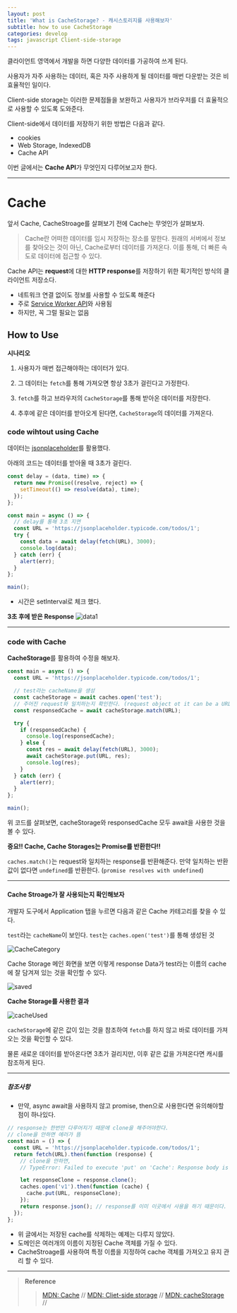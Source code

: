 ```yaml
---
layout: post
title: 'What is CacheStorage? - 캐시스토리지를 사용해보자'
subtitle: how to use CacheStorage
categories: develop
tags: javascript Client-side-storage
---
```


클라이언트 영역에서 개발을 하면 다양한 데이터를 가공하여 쓰게 된다.

사용자가 자주 사용하는 데이터, 혹은 자주 사용하게 될 데이터를 매번 다운받는 것은 비효율적인 일이다.

Client-side storage는 이러한 문제점들을 보완하고 사용자가 브라우저를 더 효율적으로 사용할 수 있도록 도와준다.

Client-side에서 데이터를 저장하기 위한 방법은 다음과 같다.

- cookies
- Web Storage, IndexedDB
- Cache API

이번 글에서는 **Cache API**가 무엇인지 다루어보고자 한다.

---

# Cache

앞서 Cache, CacheStroage를 살펴보기 전에 Cache는 무엇인가 살펴보자.

> Cache란 어떠한 데이터를 임시 저장하는 장소를 말한다.
> 원래의 서버에서 정보를 찾아오는 것이 아닌, Cache로부터 데이터를 가져온다.
> 이를 통해, 더 빠른 속도로 데이터에 접근할 수 있다.

Cache API는 **request**에 대한 **HTTP response**를 저장하기 위한 획기적인 방식의 클라이언트 저장소다.

- 네트워크 연결 없이도 정보를 사용할 수 있도록 해준다
- 주로 [Service Worker API](https://developer.mozilla.org/en-US/docs/Web/API/Service_Worker_API)와 사용됨
- 하지만, 꼭 그럴 필요는 없음

## How to Use

**시나리오**

1. 사용자가 매번 접근해야하는 데이터가 있다.

2. 그 데이터는 `fetch`를 통해 가져오면 항상 3초가 걸린다고 가정한다.

3. `fetch`를 하고 브라우저의 `CacheStorage`를 통해 받아온 데이터를 저장한다.

4. 추후에 같은 데이터를 받아오게 된다면, `CacheStorage`의 데이터를 가져온다.

### code wihtout using Cache

데이터는 [jsonplaceholder](https://jsonplaceholder.typicode.com/todos)를 활용했다.

아래의 코드는 데이터를 받아올 때 3초가 걸린다.

```js
const delay = (data, time) => {
  return new Promise((resolve, reject) => {
    setTimeout(() => resolve(data), time);
  });
};

const main = async () => {
  // delay를 통해 3초 지연
  const URL = 'https://jsonplaceholder.typicode.com/todos/1';
  try {
    const data = await delay(fetch(URL), 3000);
    console.log(data);
  } catch (err) {
    alert(err);
  }
};

main();
```

- 시간은 setInterval로 체크 했다.

**3초 후에 받은 Response**
![data1](https://user-images.githubusercontent.com/71962505/110846932-aad7dc00-82ef-11eb-9f0e-975b084f0a7d.PNG)

---

### code with Cache

**CacheStorage**를 활용하여 수정을 해보자.

```js
const main = async () => {
  const URL = 'https://jsonplaceholder.typicode.com/todos/1';

  // test라는 cacheName을 생성
  const cacheStorage = await caches.open('test');
  // 주어진 request와 일치하는지 확인한다. (request object ot it can be a URL string)
  const responsedCache = await cacheStorage.match(URL);

  try {
    if (responsedCache) {
      console.log(responsedCache);
    } else {
      const res = await delay(fetch(URL), 3000);
      await cacheStorage.put(URL, res);
      console.log(res);
    }
  } catch (err) {
    alert(err);
  }
};

main();
```

위 코드를 살펴보면, cacheStorage와 responsedCache 모두 await을 사용한 것을 볼 수 있다.

**중요!! Cache, Cache Storages는 Promise를 반환한다!!**

`caches.match()`는 request와 일치하는 response를 반환해준다. 만약 일치하는 반환값이 없다면 `undefined`를 반환한다. (`promise resolves with undefined`)

---

#### Cache Stroage가 잘 사용되는지 확인해보자

개발자 도구에서 Application 탭을 누르면 다음과 같은 Cache 카테고리를 찾을 수 있다.

`test`라는 `cacheName`이 보인다.
`test`는 `caches.open('test')`를 통해 생성된 것

![CacheCategory](https://user-images.githubusercontent.com/71962505/110846913-a7445500-82ef-11eb-953b-bf426d799379.PNG)

Cache Storage 메인 화면을 보면 이렇게 response Data가 test라는 이름의 cache에 잘 담겨져 있는 것을 확인할 수 있다.

![saved](https://user-images.githubusercontent.com/71962505/110846922-a90e1880-82ef-11eb-8272-41648ca09f91.PNG)

**Cache Storage를 사용한 결과**

![cacheUsed](https://user-images.githubusercontent.com/71962505/110846939-aca19f80-82ef-11eb-94af-a321c0353c0c.PNG)

`cacheStorage`에 같은 값이 있는 것을 참조하여 `fetch`를 하지 않고 바로 데이터를 가져오는 것을 확인할 수 있다.

물론 새로운 데이터를 받아온다면 3초가 걸리지만, 이후 같은 값을 가져온다면 캐시를 참조하게 된다.

---

##### 참조사항

- 만약, async await을 사용하지 않고 promise, then으로 사용한다면 유의해야할 점이 하나있다.

```js
// response는 한번만 다루어지기 때문에 clone을 해주어야한다.
// clone을 안하면 에러가 뜸
const main = () => {
  const URL = 'https://jsonplaceholder.typicode.com/todos/1';
  return fetch(URL).then(function (response) {
    // clone을 안하면,
    // TypeError: Failed to execute 'put' on 'Cache': Response body is already used

    let responseClone = response.clone();
    caches.open('v1').then(function (cache) {
      cache.put(URL, responseClone);
    });
    return response.json(); // response를 이미 이곳에서 사용을 하기 때문이다.
  });
};
```

- 위 글에서는 저장된 cache를 삭제하는 예제는 다루지 않았다.
- 도메인은 여러개의 이름이 지정된 Cache 객체를 가질 수 있다.
- CacheStroage를 사용하여 특정 이름을 지정하여 cache 객체를 가져오고 유지 관리 할 수 있다.

---

> **Reference**
>
> > [MDN: Cache](https://developer.mozilla.org/en-US/docs/Web/API/Cache) //
> > [MDN: Cliet-side storage](https://developer.mozilla.org/ko/docs/Learn/JavaScript/Client-side_web_APIs/Client-side_storage) //
> > [MDN: cacheStorage](https://developer.mozilla.org/en-US/docs/Web/API/CacheStorage) //

```

```
